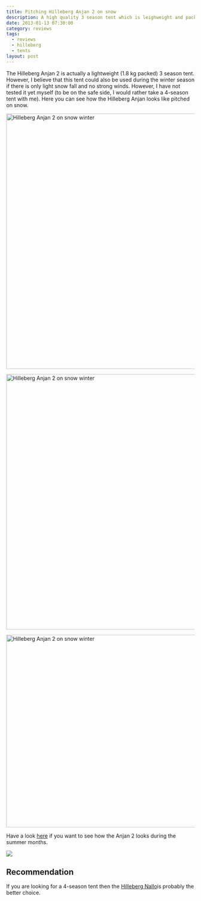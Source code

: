 ```yaml
---
title: Pitching Hilleberg Anjan 2 on snow
description: A high quality 3 season tent which is leighweight and packs small
date: 2013-01-13 07:30:00
category: reviews
tags:
  - reviews
  - hilleberg
  - tents
layout: post
---
```

The Hilleberg Anjan 2 is actually a lightweight (1.8 kg packed) 3 season tent. However, I believe that this tent could also be used during the winter season if there is only light snow fall and no strong winds. However, I have not tested it yet myself (to be on the safe side, I would rather take a 4-season tent with me). Here you can see how the Hilleberg Anjan looks like pitched on snow.

<a href="https://www.flickr.com/photos/90204224@N07/8375204505"><img src="https://farm9.staticflickr.com/8326/8375204505_0d31ecaa55_b.jpg" width="1024" height="683" alt="Hilleberg Anjan 2 on snow winter"></a><!--more-->

<a href="https://www.flickr.com/photos/90204224@N07/8375200389" title="Hilleberg Anjan 2 on snow winter"><img src="https://farm9.staticflickr.com/8044/8375200389_b7e26ba15e_b.jpg" width="1024" height="683" alt="Hilleberg Anjan 2 on snow winter"></a>

<a href="https://www.flickr.com/photos/90204224@N07/8375257223" title="Hilleberg Anjan 2"><img src="https://farm9.staticflickr.com/8516/8375257223_013784b736_b.jpg" width="1024" height="515" alt="Hilleberg Anjan 2 on snow winter"></a>

Have a look <a href="http://hikeventures.com/gear-review-hilleberg-anjan-for-the-summer/" target="_self">here</a> if you want to see how the Anjan 2 looks during the summer months.

<a href="http://amzn.to/2evrnml" rel="nofollow" target="_blank"><img src="http://www.hikeventures.com/buy.gif"></a>

## Recommendation
If you are looking for a 4-season tent then the <a href="http://amzn.to/2eloCEw" rel="nofollow" target="_blank">Hilleberg Nallo</a>is probably the better choice.
